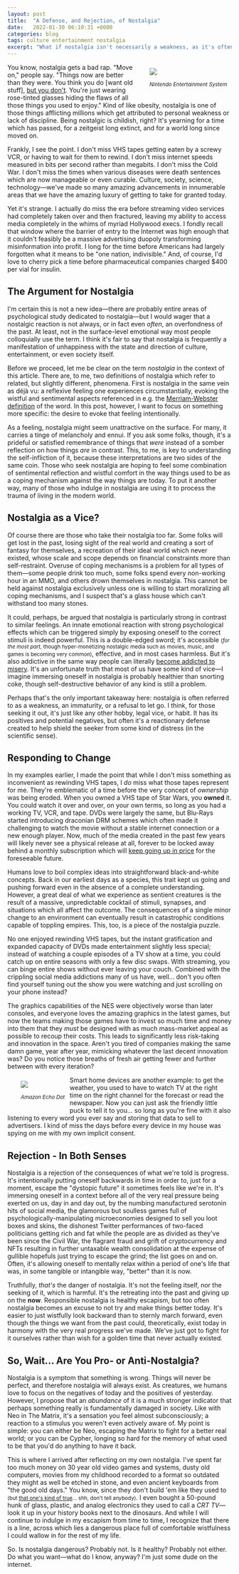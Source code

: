 ```yaml
---
layout: post
title:  "A Defense, and Rejection, of Nostalgia"
date:   2022-01-30 06:10:31 +0000
categories: blog
tags: culture entertainment nostalgia
excerpt: "What if nostalgia isn't necessarily a weakness, as it's often framed, but instead a reaction to the direction of culture?"
---
```


<div style="float: right; padding: 10px 10px 10px 30px; min-width: 100px; max-width: 400px;">
    <img src="/images/nes-console.jpg" />
    <figcaption>
        <div><p><small><em>Nintendo Entertainment System</em></small></p></div>
    </figcaption>
</div>

You know, nostalgia gets a bad rap. "Move on," people say. "Things now are better than they were. You think you do [want old stuff], [but you don't](https://www.youtube.com/watch?v=0Wrw3c2NjeE). You're just wearing rose-tinted glasses hiding the flaws of all those things you used to enjoy." Kind of like obesity, nostalgia is one of those things afflicting millions which get attributed to personal weakness or lack of discipline. Being nostalgic is childish, right? It's yearning for a time which has passed, for a zeitgeist long extinct, and for a world long since moved on.

Frankly, I see the point. I don't miss VHS tapes getting eaten by a screwy VCR, or having to wait for them to rewind. I don't miss internet speeds measured in bits per second rather than megabits. I don't miss the Cold War. I don't miss the times when various diseases were death sentences which are now manageable or even curable. Culture, society, science, technology—we've made so many amazing advancements in innumerable areas that we have the amazing luxury of getting to take for granted today. 

Yet it's strange. I actually do miss the era before streaming video services had completely taken over and then fractured, leaving my ability to access media completely in the whims of myriad Hollywood execs. I fondly recall that window where the barrier of entry to the Internet was high enough that it couldn't feasibly be a massive advertising duopoly transforming misinformation into profit. I long for the time before Americans had largely forgotten what it means to be "one nation, indivisible." And, of course, I'd love to cherry pick a time before pharmaceutical companies charged $400 per vial for insulin.

## The Argument for Nostalgia

I'm certain this is not a new idea—there are probably entire areas of psychological study dedicated to nostalgia—but I would wager that a nostalgic reaction is not always, or in fact even _often_, an overfondness of the past. At least, not in the surface-level emotional way most people colloquially use the term. I think it's fair to say that nostalgia is frequently a manifestation of unhappiness with the state and direction of culture, entertainment, or even society itself.

Before we proceed, let me be clear on the term _nostalgia_ in the context of this article. There are, to me, two definitions of nostalgia which refer to related, but slightly different, phenomena. First is nostalgia in the same vein as déjà vu: a reflexive feeling one experiences circumstantially, evoking the wistful and sentimental aspects referenced in e.g. the [Merriam-Webster definition](https://www.merriam-webster.com/dictionary/nostalgia) of the word. In this post, however, I want to focus on something more specific: the desire to evoke that feeling intentionally.

As a feeling, nostalgia might seem unattractive on the surface. For many, it carries a tinge of melancholy and ennui. If you ask some folks, though, it's a prideful or satisfied remembrance of things that _were_ instead of a somber reflection on how things _are_ in contrast. This, to me, is key to understanding the self-infliction of it, because these interpretations are two sides of the same coin. Those who seek nostalgia are hoping to feel some combination of sentimental reflection and wistful comfort in the way things used to be as a coping mechanism against the way things are today. To put it another way, many of those who indulge in nostalgia are using it to process the trauma of living in the modern world.

## Nostalgia as a Vice?

Of course there are those who take their nostalgia too far. Some folks will get lost in the past, losing sight of the real world and creating a sort of fantasy for themselves, a recreation of their ideal world which never existed, whose scale and scope depends on financial constraints more than self-restraint. Overuse of coping mechanisms is a problem for all types of them—some people drink too much, some folks spend every non-working hour in an MMO, and others drown themselves in nostalgia. This cannot be held against nostalgia exclusively unless one is willing to start moralizing all coping mechanisms, and I suspect that's a glass house which can't withstand too many stones.

It could, perhaps, be argued that nostalgia is particularly strong in contrast to similar feelings. An innate emotional reaction with strong psychological effects which can be triggered simply by exposing oneself to the correct stimuli is indeed powerful. This is a double-edged sword; it's accessible <small>(_for the most part_, though hyper-monetizing nostalgic media such as movies, music, and games is becoming very common)</small>, effective, and in most cases harmless. But it's also addictive in the same way people can literally [become addicted to misery](https://www.psychologytoday.com/us/blog/where-science-meets-the-steps/201403/are-you-addicted-unhappiness). It's an unfortunate truth that most of us have some kind of vice—I imagine immersing oneself in nostalgia is probably healthier than snorting coke, though self-destructive behavior of any kind is still a problem.

Perhaps that's the only important takeaway here: nostalgia is often referred to as a weakness, an immaturity, or a refusal to let go. I think, for those seeking it out, it's just like any other hobby, legal vice, or habit. It has its positives and potential negatives, but often it's a reactionary defense created to help shield the seeker from some kind of distress (in the scientific sense).

## Responding to Change

In my examples earlier, I made the point that while I don't miss something as inconvenient as rewinding VHS tapes, I _do_ miss what those tapes represent for me. They're emblematic of a time before the very concept of _ownership_ was being eroded. When you owned a VHS tape of Star Wars, you **owned** it. You could watch it over and over, on your own terms, so long as you had a working TV, VCR, and tape. DVDs were largely the same, but Blu-Rays started introducing draconian DRM schemes which often made it challenging to watch the movie without a stable internet connection or a new enough player. Now, much of the media created in the past few years will likely never see a physical release at all, forever to be locked away behind a monthly subscription which will [keep going up in price](https://www.theverge.com/2022/1/14/22884263/netflix-price-increases-2021-us-canada-all-plans-hd-4k) for the foreseeable future.

Humans love to boil complex ideas into straightforward black-and-white concepts. Back in our earliest days as a species, this trait kept us going and pushing forward even in the absence of a complete understanding. However, a great deal of what we experience as sentient creatures is the result of a massive, unpredictable cocktail of stimuli, synapses, and situations which all affect the outcome. The consequences of a single minor change to an environment can eventually result in catastrophic conditions capable of toppling empires. This, too, is a piece of the nostalgia puzzle. 

No one enjoyed rewinding VHS tapes, but the instant gratification and expanded capacity of DVDs made entertainment slightly less special; instead of watching a couple episodes of a TV show at a time, you could catch up on entire seasons with only a few disc swaps. With streaming, you can binge entire shows without ever leaving your couch. Combined with the crippling social media addictions many of us have, well... don't you often find yourself tuning out the show you were watching and just scrolling on your phone instead?

The graphics capabilities of the NES were objectively worse than later consoles, and everyone loves the amazing graphics in the latest games, but now the teams making those games have to invest so much time and money into them that they _must_ be designed with as much mass-market appeal as possible to recoup their costs. This leads to significantly less risk-taking and innovation in the space. Aren't you tired of companies making the same damn game, year after year, mimicking whatever the last decent innovation was? Do you notice those breaths of fresh air getting fewer and further between with every iteration?

<div style="float: left; padding: 10px 10px 10px 30px; min-width: 100px; max-width: 200px;">
    <img src="/images/echo-dot.jpg" />
    <figcaption>
        <div><p><small><em>Amazon Echo Dot</em></small></p></div>
    </figcaption>
</div>

Smart home devices are another example: to get the weather, you used to have to watch TV at the right time on the right channel for the forecast or read the newspaper. Now you can just ask the friendly little puck to tell it to you... so long as you're fine with it also listening to every word you ever say and storing that data to sell to advertisers. I kind of miss the days before every device in my house was spying on me with my own implicit consent.

## Rejection - In Both Senses

Nostalgia is a rejection of the consequences of what we're told is progress. It's intentionally putting oneself backwards in time in order to, just for a moment, escape the "dystopic future" it sometimes feels like we're in. It's immersing oneself in a context before all of the very real pressure being exerted on us, day in and day out, by the numbing manufactured serotonin hits of social media, the glamorous but soulless games full of psychologically-manipulating microeconomies designed to sell you loot boxes and skins, the dishonest Twitter performances of two-faced politicians getting rich and fat while the people are as divided as they've been since the Civil War, the flagrant fraud and grift of cryptocurrency and NFTs resulting in further untaxable wealth consolidation at the expense of gullible hopefuls just trying to escape the grind; the list goes on and on. Often, it's allowing oneself to mentally relax within a period of one's life that was, in some tangible or intangible way, "better" than it is now.

Truthfully, _that's_ the danger of nostalgia. It's not the feeling itself, nor the seeking of it, which is harmful. It's the retreating into the past and giving up on the **now**. Responsible nostalgia is healthy escapism, but too often nostalgia becomes an excuse to not try and make things better today. It's easier to just wistfully look backward than to sternly march forward, even though the things we want from the past could, theoretically, exist today in harmony with the very real progress we've made. We've just got to fight for it ourselves rather than wish for a golden time that never actually existed.

## So, Wait... Are You Pro- or Anti-Nostalgia?

Nostalgia is a symptom that something is wrong. Things will never be perfect, and therefore nostalgia will always exist. As creatures, we humans love to focus on the negatives of today and the positives of yesterday. However, I propose that an _abundance_ of it is a much stronger indicator that perhaps something really is fundamentally damaged in society. Like with Neo in The Matrix, it's a sensation you feel almost subconsciously; a reaction to a stimulus you weren't even actively aware of. My point is simple: you can either be Neo, escaping the Matrix to fight for a better real world; or you can be Cypher, longing so hard for the memory of what used to be that you'd do anything to have it back.

This is where I arrived after reflecting on my own nostalgia. I've spent far too much money on 30 year old video games and systems, dusty old computers, movies from my childhood recorded to a format so outdated they might as well be etched in stone, and even ancient keyboards from "the good old days." You know, since they don't build 'em like they used to <small>(but [that one's kind of true](https://justinoconner.me/blog/2017/03/06/keyboard-review-unicomp-ultra-classic.html)... shh, don't tell anybody)</small>. I even bought a 50-pound hunk of glass, plastic, and analog electronics they used to call a _CRT TV_—look it up in your history books next to the dinosaurs. And while I will continue to indulge in my escapism from time to time, I recognize that there is a line, across which lies a dangerous place full of comfortable wistfulness I could wallow in for the rest of my life. 

So. Is nostalgia dangerous? Probably not. Is it healthy? Probably not either. Do what you want—what do I know, anyway? I'm just some dude on the internet.
